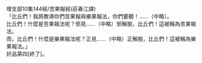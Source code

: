 增支部10集144經/苦果報經(莊春江譯)  
「比丘們！我將教導你們苦果報與樂果報法，你們要聽！……（中略）。  
比丘們！什麼是苦果報法呢？邪見……（中略）邪解脫，比丘們！這被稱為苦果報法。  
而，比丘們！什麼是樂果報法呢？正見……（中略）正解脫，比丘們！這被稱為樂果報法。」  
好品第四[終了]。  
  
  
